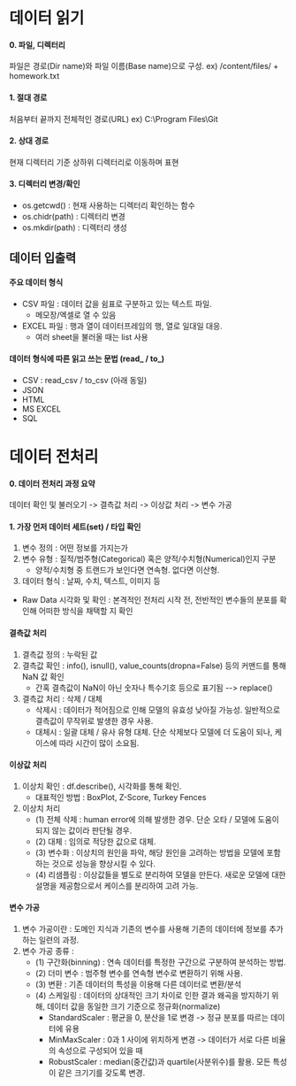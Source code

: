 # 데이터 읽기


#### 0. 파일, 디렉터리

파일은 경로(Dir name)와 파일 이름(Base name)으로 구성.
ex) /content/files/ + homework.txt


#### 1. 절대 경로

처음부터 끝까지 전체적인 경로(URL)
ex) C:\Program Files\Git


#### 2. 상대 경로

현재 디렉터리 기준 상하위 디렉터리로 이동하며 표현


#### 3. 디렉터리 변경/확인

- os.getcwd() : 현재 사용하는 디렉터리 확인하는 함수
- os.chidr(path) : 디렉터리 변경
- os.mkdir(path) : 디렉터리 생성



## 데이터 입출력

#### 주요 데이터 형식
- CSV 파일 : 데이터 값을 쉼표로 구분하고 있는 텍스트 파일.
    - 메모장/엑셀로 열 수 있음
- EXCEL 파일 : 행과 열이 데이터프레임의 행, 열로 일대일 대응.
    - 여러 sheet을 불러올 때는 list 사용

#### 데이터 형식에 따른 읽고 쓰는 문법 (read_ / to_)
- CSV : read_csv / to_csv (아래 동일)
- JSON
- HTML
- MS EXCEL
- SQL



# 데이터 전처리

#### 0. 데이터 전처리 과정 요약
데이터 확인 및 불러오기 -> 결측값 처리 -> 이상값 처리 -> 변수 가공

#### 1. 가장 먼저 데이터 세트(set) / 타입 확인
1. 변수 정의 : 어떤 정보를 가지는가
2. 변수 유형 : 질적/범주형(Categorical) 혹은 양적/수치형(Numerical)인지 구분
    - 양적/수치형 중 트랜드가 보인다면 연속형. 없다면 이산형.
3. 데이터 형식 : 날짜, 수치, 텍스트, 이미지 등

* Raw Data 시각화 및 확인 : 본격적인 전처리 시작 전, 전반적인 변수들의 분포를 확인해 어떠한 방식을 채택할 지 확인

#### 결측값 처리
1. 결측값 정의 : 누락된 값
2. 결측값 확인 : info(), isnull(), value_counts(dropna=False) 등의 커맨드를 통해 NaN 값 확인
    - 간혹 결측값이 NaN이 아닌 숫자나 특수기호 등으로 표기됨 --> replace()
3. 결측값 처리 : 삭제 / 대체
    - 삭제시 : 데이터가 적어짐으로 인해 모델의 유효성 낮아질 가능성. 일반적으로 결측값이 무작위로 발생한 경우 사용.
    - 대체시 : 일괄 대체 / 유사 유형 대체. 단순 삭제보다 모델에 더 도움이 되나, 케이스에 따라 시간이 많이 소요됨.

#### 이상값 처리
1. 이상치 확인 : df.describe(), 시각화를 통해 확인.
    - 대표적인 방법 : BoxPlot, Z-Score, Turkey Fences
2. 이상치 처리
    - (1) 전체 삭제 : human error에 의해 발생한 경우. 단순 오타 / 모델에 도움이 되지 않는 값이라 판단될 경우.
    - (2) 대체 : 임의로 적당한 값으로 대체.
    - (3) 변수화 : 이상치의 원인을 파악, 해당 원인을 고려하는 방법을 모델에 포함하는 것으로 성능을 향상시킬 수 있다.
    - (4) 리샘플링 : 이상값들을 별도로 분리하여 모델을 만든다. 새로운 모델에 대한 설명을 제공함으로서 케이스를 분리하여 고려 가능.
    
#### 변수 가공
1. 변수 가공이란 : 도메인 지식과 기존의 변수를 사용해 기존의 데이터에 정보를 추가하는 일련의 과정. 
2. 변수 가공 종류 :
    - (1) 구간화(binning) : 연속 데이터를 특정한 구간으로 구분하여 분석하는 방법.
    - (2) 더미 변수 : 범주형 변수를 연속형 변수로 변환하기 위해 사용.
    - (3) 변환 : 기존 데이터의 특성을 이용해 다른 데이터로 변환/분석
    - (4) 스케일링 : 데이터의 상대적인 크기 차이로 인한 결과 왜곡을 방지하기 위해, 데이터 값을 동일한 크기 기준으로 정규화(normalize)
        - StandardScaler : 평균을 0, 분산을 1로 변경 -> 정규 분포를 따르는 데이터에 유용
        - MinMaxScaler : 0과 1 사이에 위치하게  변경 -> 데이터가 서로 다른 비율의 속성으로 구성되어 있을 때
        - RobustScaler : median(중간값)과 quartile(사분위수)를 활용. 모든 특성이 같은 크기기를 갖도록 변경.
        
        
        
